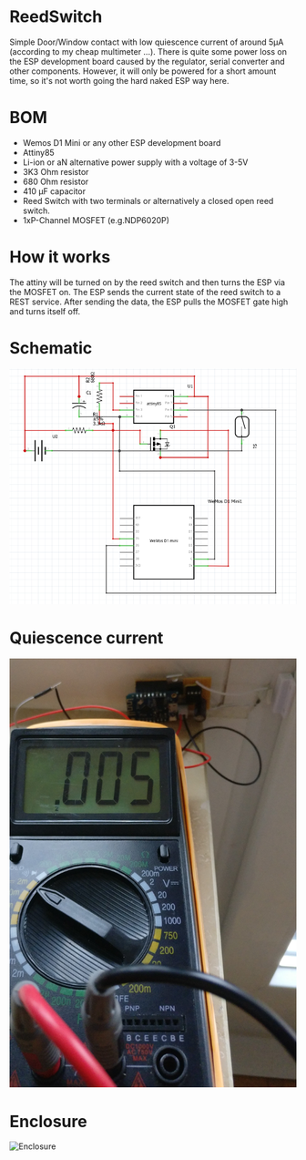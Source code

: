 # ReedSwitch
Simple Door/Window contact with low quiescence current of around 5µA (according to my cheap multimeter ...). There is quite some power loss on the ESP development board caused by the regulator, serial converter and other components. However, it will only be powered for a short amount time, so it's not worth going the hard naked ESP way here.

# BOM
- Wemos D1 Mini or any other ESP development board
- Attiny85
- Li-ion or aN alternative power supply with a voltage of 3-5V
- 3K3 Ohm resistor
- 680 Ohm resistor
- 410 µF capacitor
- Reed Switch with two terminals or alternatively a closed open reed switch.
- 1xP-Channel MOSFET (e.g.NDP6020P)

# How it works
The attiny will be turned on by the reed switch and then turns the ESP via the MOSFET on. The ESP sends the current state of the reed switch to a REST service. After sending the data, the ESP pulls the MOSFET gate high and turns itself off.

# Schematic
![Schematic](https://github.com/danielchiaradia/ReedSwitch/blob/main/assets/Schematic.PNG)

# Quiescence current
![Current](https://github.com/danielchiaradia/ReedSwitch/blob/main/assets/consumption.jpg)

# Enclosure
![Enclosure](https://github.com/danielchiaradia/ReedSwitch/blob/main/assets/enclosure.jpg)
